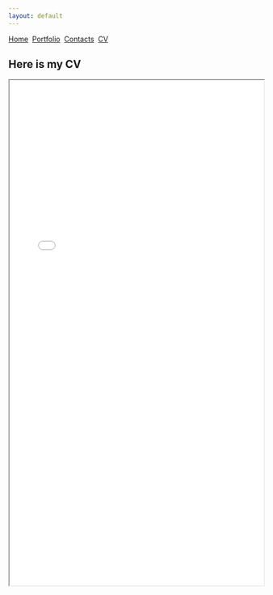 ```yaml
---
layout: default
---
```


[Home](./)&nbsp;&nbsp;[Portfolio](./portfolio.html)&nbsp;&nbsp;[Contacts](./Contacts.html)&nbsp;&nbsp;[CV](./CV.html)

## Here is my CV

<iframe src="./CV.pdf" width="100%" height="1000px">
    </iframe>


